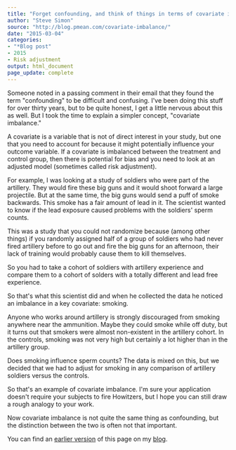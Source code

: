 ```yaml
---
title: "Forget confounding, and think of things in terms of covariate imbalance"
author: "Steve Simon"
source: "http://blog.pmean.com/covariate-imbalance/"
date: "2015-03-04"
categories:
- "*Blog post"
- 2015
- Risk adjustment
output: html_document
page_update: complete
---
```


Someone noted in a passing comment in their email that they found the term "confounding" to be difficult and confusing. I've been doing this stuff for over thirty years, but to be quite honest, I get a little nervous about this as well. But I took the time to explain a simpler concept, "covariate imbalance."

<!---More--->

A covariate is a variable that is not of direct interest in your study, but one that you need to account for because it might potentially influence your outcome variable. If a covariate is imbalanced between the treatment and control group, then there is potential for bias and you need to look at an adjusted model (sometimes called risk adjustment).

For example, I was looking at a study of soldiers who were part of the artillery. They would fire these big guns and it would shoot forward a large projectile. But at the same time, the big guns would send a puff of smoke backwards. This smoke has a fair amount of lead in it. The scientist wanted to know if the lead exposure caused problems with the soldiers' sperm counts.

This was a study that you could not randomize because (among other things) if you randomly assigned half of a group of soldiers who had never fired artillery before to go out and fire the big guns for an afternoon, their lack of training would probably cause them to kill themselves.

So you had to take a cohort of soldiers with artillery experience and compare them to a cohort of solders with a totally different and lead free experience.

So that's what this scientist did and when he collected the data he noticed an imbalance in a key covariate: smoking.

Anyone who works around artillery is strongly discouraged from smoking anywhere near the ammunition. Maybe they could smoke while off duty, but it turns out that smokers were almost non-existent in the artillery cohort. In the controls, smoking was not very high but certainly a lot higher than in the artillery group.

Does smoking influence sperm counts? The data is mixed on this, but we decided that we had to adjust for smoking in any comparison of artillery soldiers versus the controls.

So that's an example of covariate imbalance. I'm sure your application doesn't require your subjects to fire Howitzers, but I hope you can still draw a rough analogy to your work.

Now covariate imbalance is not quite the same thing as confounding, but the distinction between the two is often not that important.

You can find an [earlier version][sim1] of this page on my [blog][sim2].

[sim1]: http://blog.pmean.com/covariate-imbalance/
[sim2]: http://blog.pmean.com

